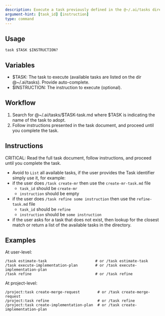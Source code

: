 ```yaml
---
description: Execute a task previously defined in the @~/.ai/tasks directory
argument-hint: [task_id] [instruction]
type: command
---
```


## Usage

`task $TASK $INSTRUCTION?`

## Variables

- $TASK: The task to execute (available tasks are listed on the dir @~/.ai/tasks). Provide auto-complete.
- $INSTRUCTION: The instruction to execute (optional).

## Workflow

1. Search for @~/.ai/tasks/$TASK-task.md where $TASK is indicating the name of the task to adopt.
2. Follow instructions presented in the task document, and proceed until you complete the task.

## Instructions

CRITICAL: Read the full task document, follow instructions, and proceed until you complete the task.

- Avoid to `List` all available tasks, if the user provides the Task identifier simply use it, for example:
- if the user does `/task create-mr` then use the `create-mr-task.md` file
  - `task_id` should be `create-mr`
  - `instruction` should be empty
- if the user does `/task refine some instruction` then use the `refine-task.md` file
  - `task_id` should be `refine`
  - `instruction` should be `some instruction`
- if the user asks for a task that does not exist, then lookup for the closest match or return a list of the available tasks in the directory.

## Examples

At user-level:

```plain
/task estimate-task                      # or /task estimate-task
/task execute-implementation-plan        # or /task execute-implementation-plan
/task refine                             # or /task refine
```

At project-level:

```plain
/project:task create-merge-request        # or /task create-merge-request
/project:task refine                      # or /task refine
/project:task create-implementation-plan  # or /task create-implementation-plan
```
